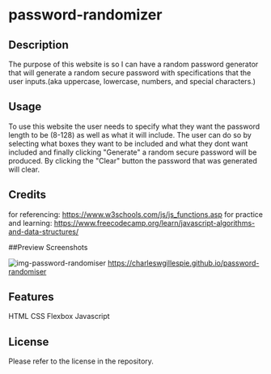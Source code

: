 # password-randomizer

## Description

The purpose of this website is so I can have a random password generator that will generate a random secure password with specifications that the user inputs.(aka uppercase, lowercase, numbers, and special characters.) 

## Usage

To use this website the user needs to specify what they want the password length to be (8-128) as well as what it will include. The user can do so by selecting what boxes they want to be included and what they dont want included and finally clicking "Generate" a random secure password will be produced. By clicking the "Clear" button the password that was generated will clear.
## Credits

for referencing: https://www.w3schools.com/js/js_functions.asp
for practice and learning: https://www.freecodecamp.org/learn/javascript-algorithms-and-data-structures/

##Preview Screenshots

![img-password-randomiser](https://github.com/CharlesWGillespie/password-randomiser/assets/143773137/d9a2fdca-2b7f-474c-9c96-9ec3b00d92f4)
https://charleswgillespie.github.io/password-randomiser

## Features

HTML
CSS
Flexbox
Javascript

## License

Please refer to the license in the repository.

